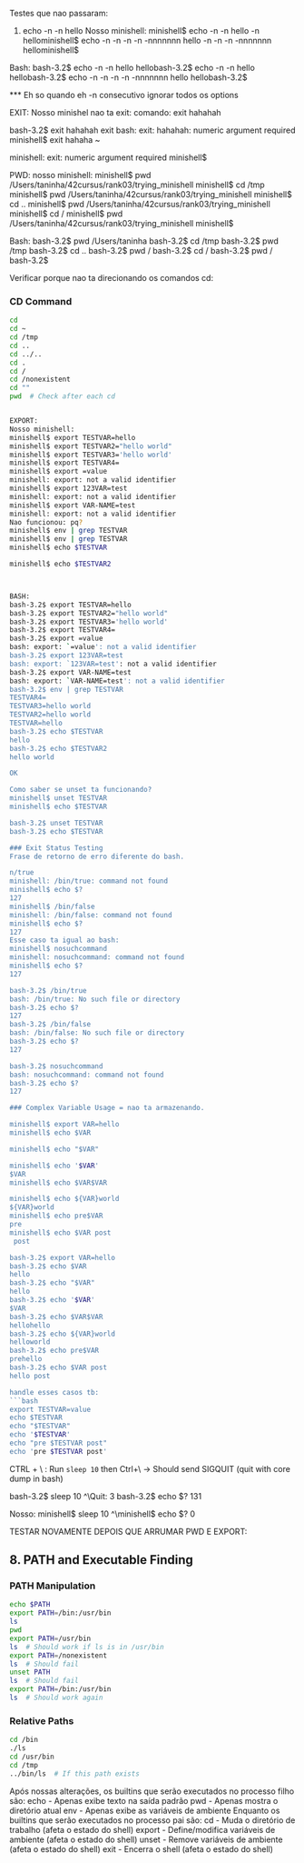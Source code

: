 Testes que nao passaram:

1. echo -n -n hello 
Nosso minishell:
minishell$ echo -n -n hello
-n hellominishell$ echo -n -n -n -n -nnnnnnn hello
-n -n -n -nnnnnnn hellominishell$ 

Bash:
bash-3.2$ echo -n -n hello
hellobash-3.2$ echo -n -n hello
hellobash-3.2$ echo -n -n -n -n -nnnnnnn hello
hellobash-3.2$ 

*** Eh so quando eh -n consecutivo
ignorar todos os options 



EXIT:
Nosso minishel nao ta exit:
comando: exit hahahah

bash-3.2$ exit hahahah
exit
bash: exit: hahahah: numeric argument required
minishell$ exit hahaha
~

minishell: exit: numeric argument required
minishell$ 



PWD:
nosso minishell:
minishell$ pwd
/Users/taninha/42cursus/rank03/trying_minishell
minishell$ cd /tmp
minishell$ pwd
/Users/taninha/42cursus/rank03/trying_minishell
minishell$ cd ..
minishell$ pwd
/Users/taninha/42cursus/rank03/trying_minishell
minishell$ cd /
minishell$ pwd
/Users/taninha/42cursus/rank03/trying_minishell
minishell$ 

Bash:
bash-3.2$ pwd
/Users/taninha
bash-3.2$ cd /tmp
bash-3.2$ pwd
/tmp
bash-3.2$ cd ..
bash-3.2$ pwd
/
bash-3.2$ cd /
bash-3.2$ pwd
/
bash-3.2$ 

Verificar porque nao ta direcionando os comandos cd:
### CD Command
```bash
cd
cd ~
cd /tmp
cd ..
cd ../..
cd .
cd /
cd /nonexistent
cd ""
pwd  # Check after each cd


EXPORT:
Nosso minishell:
minishell$ export TESTVAR=hello
minishell$ export TESTVAR2="hello world"
minishell$ export TESTVAR3='hello world'
minishell$ export TESTVAR4=
minishell$ export =value
minishell: export: not a valid identifier
minishell$ export 123VAR=test
minishell: export: not a valid identifier
minishell$ export VAR-NAME=test
minishell: export: not a valid identifier
Nao funcionou: pq?
minishell$ env | grep TESTVAR
minishell$ env | grep TESTVAR
minishell$ echo $TESTVAR

minishell$ echo $TESTVAR2



BASH:
bash-3.2$ export TESTVAR=hello
bash-3.2$ export TESTVAR2="hello world"
bash-3.2$ export TESTVAR3='hello world'
bash-3.2$ export TESTVAR4=
bash-3.2$ export =value
bash: export: `=value': not a valid identifier
bash-3.2$ export 123VAR=test
bash: export: `123VAR=test': not a valid identifier
bash-3.2$ export VAR-NAME=test
bash: export: `VAR-NAME=test': not a valid identifier
bash-3.2$ env | grep TESTVAR
TESTVAR4=
TESTVAR3=hello world
TESTVAR2=hello world
TESTVAR=hello
bash-3.2$ echo $TESTVAR
hello
bash-3.2$ echo $TESTVAR2
hello world

OK

Como saber se unset ta funcionando?
minishell$ unset TESTVAR
minishell$ echo $TESTVAR

bash-3.2$ unset TESTVAR
bash-3.2$ echo $TESTVAR

### Exit Status Testing
Frase de retorno de erro diferente do bash.

n/true
minishell: /bin/true: command not found
minishell$ echo $?
127
minishell$ /bin/false
minishell: /bin/false: command not found
minishell$ echo $?
127
Esse caso ta igual ao bash:
minishell$ nosuchcommand
minishell: nosuchcommand: command not found
minishell$ echo $?
127

bash-3.2$ /bin/true
bash: /bin/true: No such file or directory
bash-3.2$ echo $?
127
bash-3.2$ /bin/false
bash: /bin/false: No such file or directory
bash-3.2$ echo $?
127

bash-3.2$ nosuchcommand
bash: nosuchcommand: command not found
bash-3.2$ echo $?
127

### Complex Variable Usage = nao ta armazenando.

minishell$ export VAR=hello
minishell$ echo $VAR

minishell$ echo "$VAR"

minishell$ echo '$VAR'
$VAR
minishell$ echo $VAR$VAR

minishell$ echo ${VAR}world
${VAR}world
minishell$ echo pre$VAR
pre
minishell$ echo $VAR post
 post

bash-3.2$ export VAR=hello
bash-3.2$ echo $VAR
hello
bash-3.2$ echo "$VAR"
hello
bash-3.2$ echo '$VAR'
$VAR
bash-3.2$ echo $VAR$VAR
hellohello
bash-3.2$ echo ${VAR}world
helloworld
bash-3.2$ echo pre$VAR
prehello
bash-3.2$ echo $VAR post
hello post

handle esses casos tb:
```bash
export TESTVAR=value
echo $TESTVAR
echo "$TESTVAR"
echo '$TESTVAR'
echo "pre $TESTVAR post"
echo 'pre $TESTVAR post'
```

CTRL + \ :
Run `sleep 10` then Ctrl+\ → Should send SIGQUIT (quit with core dump in bash)

bash-3.2$ sleep 10
^\Quit: 3
bash-3.2$ echo $?
131

Nosso:
minishell$ sleep 10
^\minishell$ echo $?
0




TESTAR NOVAMENTE DEPOIS QUE ARRUMAR PWD E EXPORT:
## 8. PATH and Executable Finding

### PATH Manipulation
```bash
echo $PATH
export PATH=/bin:/usr/bin
ls
pwd
export PATH=/usr/bin
ls  # Should work if ls is in /usr/bin
export PATH=/nonexistent
ls  # Should fail
unset PATH
ls  # Should fail
export PATH=/bin:/usr/bin
ls  # Should work again
```

### Relative Paths
```bash
cd /bin
./ls
cd /usr/bin
cd /tmp
../bin/ls  # If this path exists
```



Após nossas alterações, os builtins que serão executados no processo filho são:
echo - Apenas exibe texto na saída padrão
pwd - Apenas mostra o diretório atual
env - Apenas exibe as variáveis de ambiente
Enquanto os builtins que serão executados no processo pai são:
cd - Muda o diretório de trabalho (afeta o estado do shell)
export - Define/modifica variáveis de ambiente (afeta o estado do shell)
unset - Remove variáveis de ambiente (afeta o estado do shell)
exit - Encerra o shell (afeta o estado do shell)
